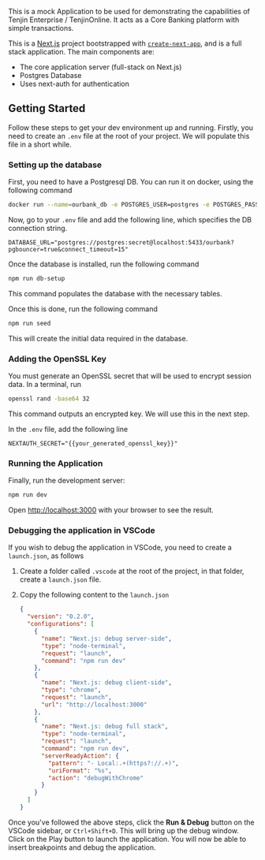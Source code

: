 This is a mock Application to be used for demonstrating the capabilities of Tenjin Enterprise / TenjinOnline. It acts as a Core Banking platform with simple transactions.

This is a [Next.js](https://nextjs.org/) project bootstrapped with [`create-next-app`](https://github.com/vercel/next.js/tree/canary/packages/create-next-app), and is a full stack application. The main components are:

- The core application server (full-stack on Next.js)
- Postgres Database
- Uses next-auth for authentication

## Getting Started

Follow these steps to get your dev environment up and running. Firstly, you need to create an `.env` file at the root of your project. We will populate this file in a short while.

### Setting up the database

First, you need to have a Postgresql DB. You can run it on docker, using the following command

```bash
docker run --name=ourbank_db -e POSTGRES_USER=postgres -e POSTGRES_PASSWORD=secret -e POSTGRES_DB=ourbank -p 5433:5432 -d postgres
```

Now, go to your `.env` file and add the following line, which specifies the DB connection string.

```
DATABASE_URL="postgres://postgres:secret@localhost:5433/ourbank?pgbouncer=true&connect_timeout=15"
```

Once the database is installed, run the following command

```bash
npm run db-setup
```

This command populates the database with the necessary tables.

Once this is done, run the following command

```bash
npm run seed
```

This will create the initial data required in the database.

### Adding the OpenSSL Key

You must generate an OpenSSL secret that will be used to encrypt session data. In a terminal, run

```bash
openssl rand -base64 32
```

This command outputs an encrypted key. We will use this in the next step.

In the `.env` file, add the following line

```
NEXTAUTH_SECRET="{{your_generated_openssl_key}}"
```

### Running the Application

Finally, run the development server:

```bash
npm run dev
```

Open [http://localhost:3000](http://localhost:3000) with your browser to see the result.

### Debugging the application in VSCode

If you wish to debug the application in VSCode, you need to create a `launch.json`, as follows

1. Create a folder called `.vscode` at the root of the project, in that folder, create a `launch.json` file.
2. Copy the following content to the `launch.json`

   ```json
   {
     "version": "0.2.0",
     "configurations": [
       {
         "name": "Next.js: debug server-side",
         "type": "node-terminal",
         "request": "launch",
         "command": "npm run dev"
       },
       {
         "name": "Next.js: debug client-side",
         "type": "chrome",
         "request": "launch",
         "url": "http://localhost:3000"
       },
       {
         "name": "Next.js: debug full stack",
         "type": "node-terminal",
         "request": "launch",
         "command": "npm run dev",
         "serverReadyAction": {
           "pattern": "- Local:.+(https?://.+)",
           "uriFormat": "%s",
           "action": "debugWithChrome"
         }
       }
     ]
   }
   ```

Once you've followed the above steps, click the **Run & Debug** button on the VSCode sidebar, or `Ctrl+Shift+D`. This will bring up the debug window. Click on the Play button to launch the application. You will now be able to insert breakpoints and debug the application.
